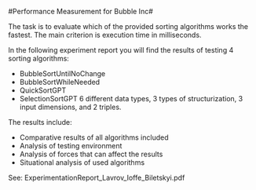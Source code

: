 #Performance Measurement for Bubble Inc#

The task is to evaluate which of the provided sorting algorithms works the fastest. The main
criterion is execution time in milliseconds.

In the following experiment report you will find the results of testing 4 sorting algorithms:
- BubbleSortUntilNoChange
- BubbleSortWhileNeeded
- QuickSortGPT
- SelectionSortGPT
6 different data types, 3 types of structurization, 3 input dimensions, and 2 triples.
  
The results include:
- Comparative results of all algorithms included
- Analysis of testing environment
- Analysis of forces that can affect the results
- Situational analysis of used algorithms

See: ExperimentationReport_Lavrov_Ioffe_Biletskyi.pdf
